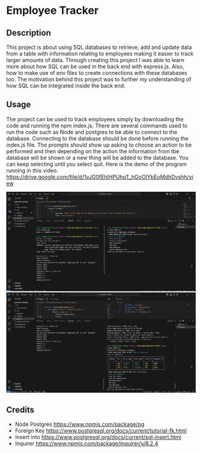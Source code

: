 # Employee Tracker

## Description
This project is about using SQL databases to retrieve, add and update data from a table with information relating to employees making it easier to track larger amounts of data. Through creating this project I was able to learn more about how SQL can be used in the back end with express.js. Also, how to make use of env files to create connections with these databases too. The motivation behind this project was to further my understanding of how SQL can be integrated inside the back end.  

## Usage
The project can be used to track employees simply by downloading the code and running the npm index.js. There are several commands used to run the code such as Node and postgres to be able to connect to the database. Connecting to the database should be done before running the index.js file. The prompts should show up asking to choose an action to be performed and then depending on the action the information from tbe database will be shown or a new thing will be added to the database. You can keep selecting until you select quit. Here is the demo of the program running in this video. https://drive.google.com/file/d/1vJG0fEhlHPUhqT_hGoOIYbEoMdhDvshh/view

![](./images/Start.png) ![](./images/Done.png)

## Credits
- Node Postgres https://www.npmjs.com/package/pg
- Foreign Key https://www.postgresql.org/docs/current/tutorial-fk.html
- Insert into https://www.postgresql.org/docs/current/sql-insert.html
- Inquirer https://www.npmjs.com/package/inquirer/v/8.2.4
